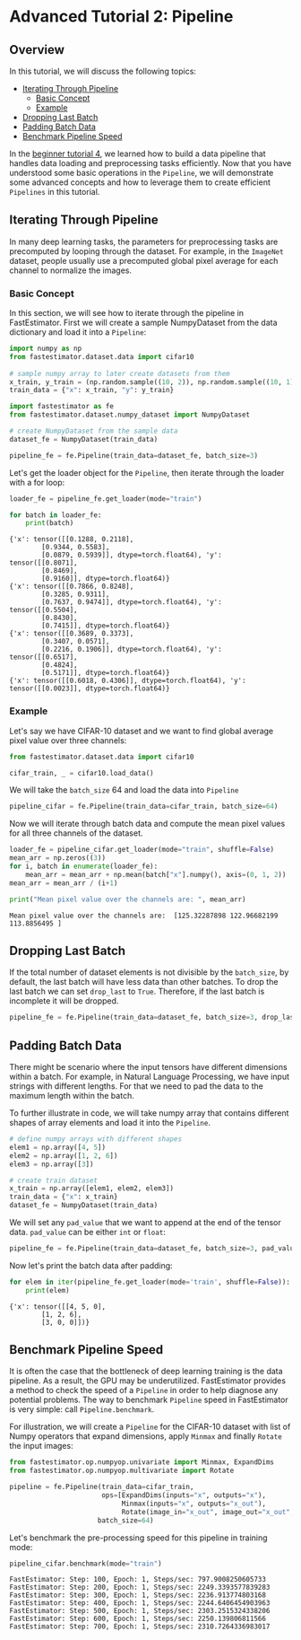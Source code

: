 # Advanced Tutorial 2: Pipeline

## Overview

In this tutorial, we will discuss the following topics:

* [Iterating Through Pipeline](./tutorials/advanced/t02_pipeline#ta02itp)
    * [Basic Concept](./tutorials/advanced/t02_pipeline#ta02bc)
    * [Example](./tutorials/advanced/t02_pipeline#ta02example)
* [Dropping Last Batch](./tutorials/advanced/t02_pipeline#ta02dlb)
* [Padding Batch Data](./tutorials/advanced/t02_pipeline#ta02pbd)
* [Benchmark Pipeline Speed](./tutorials/advanced/t02_pipeline#ta02bps)

In the [beginner tutorial 4](./tutorials/beginner/t04_pipeline), we learned how to build a data pipeline that handles data loading and preprocessing tasks efficiently. Now that you have understood some basic operations in the `Pipeline`, we will demonstrate some advanced concepts and how to leverage them to create efficient `Pipelines` in this tutorial.

<a id='ta02itp'></a>

## Iterating Through Pipeline

In many deep learning tasks, the parameters for preprocessing tasks are precomputed by looping through the dataset. For example, in the `ImageNet` dataset, people usually use a precomputed global pixel average for each channel to normalize the images. 

<a id='ta02bc'></a>

### Basic Concept

In this section, we will see how to iterate through the pipeline in FastEstimator. First we will create a sample NumpyDataset from the data dictionary and load it into a `Pipeline`:


```python
import numpy as np
from fastestimator.dataset.data import cifar10
    
# sample numpy array to later create datasets from them
x_train, y_train = (np.random.sample((10, 2)), np.random.sample((10, 1)))
train_data = {"x": x_train, "y": y_train}
```


```python
import fastestimator as fe
from fastestimator.dataset.numpy_dataset import NumpyDataset

# create NumpyDataset from the sample data
dataset_fe = NumpyDataset(train_data)

pipeline_fe = fe.Pipeline(train_data=dataset_fe, batch_size=3)
```

Let's get the loader object for the `Pipeline`, then iterate through the loader with a for loop:


```python
loader_fe = pipeline_fe.get_loader(mode="train")

for batch in loader_fe:
    print(batch)
```

    {'x': tensor([[0.1288, 0.2118],
            [0.9344, 0.5583],
            [0.0879, 0.5939]], dtype=torch.float64), 'y': tensor([[0.8071],
            [0.8469],
            [0.9160]], dtype=torch.float64)}
    {'x': tensor([[0.7866, 0.8248],
            [0.3285, 0.9311],
            [0.7637, 0.9474]], dtype=torch.float64), 'y': tensor([[0.5504],
            [0.8430],
            [0.7415]], dtype=torch.float64)}
    {'x': tensor([[0.3689, 0.3373],
            [0.3407, 0.0571],
            [0.2216, 0.1906]], dtype=torch.float64), 'y': tensor([[0.6517],
            [0.4824],
            [0.5171]], dtype=torch.float64)}
    {'x': tensor([[0.6018, 0.4306]], dtype=torch.float64), 'y': tensor([[0.0023]], dtype=torch.float64)}


<a id='ta02example'></a>

### Example

Let's say we have CIFAR-10 dataset and we want to find global average pixel value over three channels:


```python
from fastestimator.dataset.data import cifar10

cifar_train, _ = cifar10.load_data()
```

We will take the `batch_size` 64 and load the data into `Pipeline`


```python
pipeline_cifar = fe.Pipeline(train_data=cifar_train, batch_size=64)
```

Now we will iterate through batch data and compute the mean pixel values for all three channels of the dataset. 


```python
loader_fe = pipeline_cifar.get_loader(mode="train", shuffle=False)
mean_arr = np.zeros((3))
for i, batch in enumerate(loader_fe):
    mean_arr = mean_arr + np.mean(batch["x"].numpy(), axis=(0, 1, 2))
mean_arr = mean_arr / (i+1)
```


```python
print("Mean pixel value over the channels are: ", mean_arr)
```

    Mean pixel value over the channels are:  [125.32287898 122.96682199 113.8856495 ]


<a id='ta02dlb'></a>

## Dropping Last Batch

If the total number of dataset elements is not divisible by the `batch_size`, by default, the last batch will have less data than other batches.  To drop the last batch we can set `drop_last` to `True`. Therefore, if the last batch is incomplete it will be dropped.


```python
pipeline_fe = fe.Pipeline(train_data=dataset_fe, batch_size=3, drop_last=True)
```

<a id='ta02pbd'></a>

## Padding Batch Data

There might be scenario where the input tensors have different dimensions within a batch. For example, in Natural Language Processing, we have input strings with different lengths. For that we need to pad the data to the maximum length within the batch.


To further illustrate in code, we will take numpy array that contains different shapes of array elements and load it into the `Pipeline`.


```python
# define numpy arrays with different shapes
elem1 = np.array([4, 5])
elem2 = np.array([1, 2, 6])
elem3 = np.array([3])

# create train dataset
x_train = np.array([elem1, elem2, elem3])
train_data = {"x": x_train}
dataset_fe = NumpyDataset(train_data)
```

We will set any `pad_value` that we want to append at the end of the tensor data. `pad_value` can be either `int` or `float`:


```python
pipeline_fe = fe.Pipeline(train_data=dataset_fe, batch_size=3, pad_value=0)
```

Now let's print the batch data after padding:


```python
for elem in iter(pipeline_fe.get_loader(mode='train', shuffle=False)):
    print(elem)
```

    {'x': tensor([[4, 5, 0],
            [1, 2, 6],
            [3, 0, 0]])}


<a id='ta02bps'></a>

## Benchmark Pipeline Speed

It is often the case that the bottleneck of deep learning training is the data pipeline. As a result, the GPU may be underutilized. FastEstimator provides a method to check the speed of a `Pipeline` in order to help diagnose any potential problems. The way to benchmark `Pipeline` speed in FastEstimator is very simple: call `Pipeline.benchmark`.

For illustration, we will create a `Pipeline` for the CIFAR-10 dataset with list of Numpy operators that expand dimensions, apply `Minmax` and finally `Rotate` the input images: 


```python
from fastestimator.op.numpyop.univariate import Minmax, ExpandDims
from fastestimator.op.numpyop.multivariate import Rotate

pipeline = fe.Pipeline(train_data=cifar_train,
                       ops=[ExpandDims(inputs="x", outputs="x"),
                            Minmax(inputs="x", outputs="x_out"),
                            Rotate(image_in="x_out", image_out="x_out", limit=180)],
                      batch_size=64)
```

Let's benchmark the pre-processing speed for this pipeline in training mode:


```python
pipeline_cifar.benchmark(mode="train")
```

    FastEstimator: Step: 100, Epoch: 1, Steps/sec: 797.9008250605733
    FastEstimator: Step: 200, Epoch: 1, Steps/sec: 2249.3393577839283
    FastEstimator: Step: 300, Epoch: 1, Steps/sec: 2236.913774803168
    FastEstimator: Step: 400, Epoch: 1, Steps/sec: 2244.6406454903963
    FastEstimator: Step: 500, Epoch: 1, Steps/sec: 2303.2515324338206
    FastEstimator: Step: 600, Epoch: 1, Steps/sec: 2250.139806811566
    FastEstimator: Step: 700, Epoch: 1, Steps/sec: 2310.7264336983017

